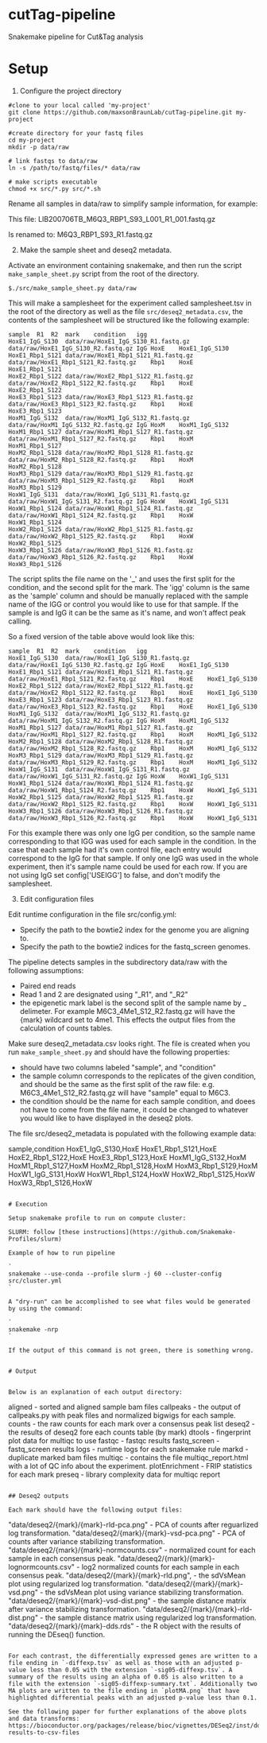 # cutTag-pipeline

Snakemake pipeline for Cut&amp;Tag analysis 

# Setup

1. Configure the project directory

```
#clone to your local called 'my-project'
git clone https://github.com/maxsonBraunLab/cutTag-pipeline.git my-project

#create directory for your fastq files
cd my-project
mkdir -p data/raw

# link fastqs to data/raw 
ln -s /path/to/fastq/files/* data/raw

# make scripts executable
chmod +x src/*.py src/*.sh
```


Rename all samples in data/raw to simplify sample information, for example:

This file:
LIB200706TB_M6Q3_RBP1_S93_L001_R1_001.fastq.gz

Is renamed to:
M6Q3_RBP1_S93_R1.fastq.gz

2. Make the sample sheet and deseq2 metadata.

Activate an environment containing snakemake, and then run the script `make_sample_sheet.py` script from the root of the directory.

```
$./src/make_sample_sheet.py data/raw
```

This will make a samplesheet for the experiment called samplesheet.tsv in the root of the directory as well as the file `src/deseq2_metadata.csv`, the contents of the samplesheet will be structured like the following example:

```
sample	R1	R2	mark	condition	igg
HoxE1_IgG_S130	data/raw/HoxE1_IgG_S130_R1.fastq.gz	data/raw/HoxE1_IgG_S130_R2.fastq.gz	IgG	HoxE	HoxE1_IgG_S130
HoxE1_Rbp1_S121	data/raw/HoxE1_Rbp1_S121_R1.fastq.gz	data/raw/HoxE1_Rbp1_S121_R2.fastq.gz	Rbp1	HoxE	HoxE1_Rbp1_S121
HoxE2_Rbp1_S122	data/raw/HoxE2_Rbp1_S122_R1.fastq.gz	data/raw/HoxE2_Rbp1_S122_R2.fastq.gz	Rbp1	HoxE	HoxE2_Rbp1_S122
HoxE3_Rbp1_S123	data/raw/HoxE3_Rbp1_S123_R1.fastq.gz	data/raw/HoxE3_Rbp1_S123_R2.fastq.gz	Rbp1	HoxE	HoxE3_Rbp1_S123
HoxM1_IgG_S132	data/raw/HoxM1_IgG_S132_R1.fastq.gz	data/raw/HoxM1_IgG_S132_R2.fastq.gz	IgG	HoxM	HoxM1_IgG_S132
HoxM1_Rbp1_S127	data/raw/HoxM1_Rbp1_S127_R1.fastq.gz	data/raw/HoxM1_Rbp1_S127_R2.fastq.gz	Rbp1	HoxM	HoxM1_Rbp1_S127
HoxM2_Rbp1_S128	data/raw/HoxM2_Rbp1_S128_R1.fastq.gz	data/raw/HoxM2_Rbp1_S128_R2.fastq.gz	Rbp1	HoxM	HoxM2_Rbp1_S128
HoxM3_Rbp1_S129	data/raw/HoxM3_Rbp1_S129_R1.fastq.gz	data/raw/HoxM3_Rbp1_S129_R2.fastq.gz	Rbp1	HoxM	HoxM3_Rbp1_S129
HoxW1_IgG_S131	data/raw/HoxW1_IgG_S131_R1.fastq.gz	data/raw/HoxW1_IgG_S131_R2.fastq.gz	IgG	HoxW	HoxW1_IgG_S131
HoxW1_Rbp1_S124	data/raw/HoxW1_Rbp1_S124_R1.fastq.gz	data/raw/HoxW1_Rbp1_S124_R2.fastq.gz	Rbp1	HoxW	HoxW1_Rbp1_S124
HoxW2_Rbp1_S125	data/raw/HoxW2_Rbp1_S125_R1.fastq.gz	data/raw/HoxW2_Rbp1_S125_R2.fastq.gz	Rbp1	HoxW	HoxW2_Rbp1_S125
HoxW3_Rbp1_S126	data/raw/HoxW3_Rbp1_S126_R1.fastq.gz	data/raw/HoxW3_Rbp1_S126_R2.fastq.gz	Rbp1	HoxW	HoxW3_Rbp1_S126
```

The script splits the file name on the '_' and uses the first split for the condition, and the second split for the mark. The 'igg' column is the same as the 'sample' column and should be manually replaced with the sample name of the IGG or control you would like to use for that sample. If the sample is and IgG it can be the same as it's name, and won't affect peak calling. 

So a fixed version of the table above would look like this:


```
sample	R1	R2	mark	condition	igg
HoxE1_IgG_S130	data/raw/HoxE1_IgG_S130_R1.fastq.gz	data/raw/HoxE1_IgG_S130_R2.fastq.gz	IgG	HoxE	HoxE1_IgG_S130
HoxE1_Rbp1_S121	data/raw/HoxE1_Rbp1_S121_R1.fastq.gz	data/raw/HoxE1_Rbp1_S121_R2.fastq.gz	Rbp1	HoxE	HoxE1_IgG_S130
HoxE2_Rbp1_S122	data/raw/HoxE2_Rbp1_S122_R1.fastq.gz	data/raw/HoxE2_Rbp1_S122_R2.fastq.gz	Rbp1	HoxE	HoxE1_IgG_S130
HoxE3_Rbp1_S123	data/raw/HoxE3_Rbp1_S123_R1.fastq.gz	data/raw/HoxE3_Rbp1_S123_R2.fastq.gz	Rbp1	HoxE    HoxE1_IgG_S130	
HoxM1_IgG_S132	data/raw/HoxM1_IgG_S132_R1.fastq.gz	data/raw/HoxM1_IgG_S132_R2.fastq.gz	IgG	HoxM	HoxM1_IgG_S132
HoxM1_Rbp1_S127	data/raw/HoxM1_Rbp1_S127_R1.fastq.gz	data/raw/HoxM1_Rbp1_S127_R2.fastq.gz	Rbp1	HoxM	HoxM1_IgG_S132
HoxM2_Rbp1_S128	data/raw/HoxM2_Rbp1_S128_R1.fastq.gz	data/raw/HoxM2_Rbp1_S128_R2.fastq.gz	Rbp1	HoxM	HoxM1_IgG_S132
HoxM3_Rbp1_S129	data/raw/HoxM3_Rbp1_S129_R1.fastq.gz	data/raw/HoxM3_Rbp1_S129_R2.fastq.gz	Rbp1	HoxM	HoxM1_IgG_S132
HoxW1_IgG_S131	data/raw/HoxW1_IgG_S131_R1.fastq.gz	data/raw/HoxW1_IgG_S131_R2.fastq.gz	IgG	HoxW	HoxW1_IgG_S131
HoxW1_Rbp1_S124	data/raw/HoxW1_Rbp1_S124_R1.fastq.gz	data/raw/HoxW1_Rbp1_S124_R2.fastq.gz	Rbp1	HoxW	HoxW1_IgG_S131
HoxW2_Rbp1_S125	data/raw/HoxW2_Rbp1_S125_R1.fastq.gz	data/raw/HoxW2_Rbp1_S125_R2.fastq.gz	Rbp1	HoxW	HoxW1_IgG_S131
HoxW3_Rbp1_S126	data/raw/HoxW3_Rbp1_S126_R1.fastq.gz	data/raw/HoxW3_Rbp1_S126_R2.fastq.gz	Rbp1	HoxW	HoxW1_IgG_S131
```

For this example there was only one IgG per condition, so the sample name corresponding to that IGG was used for each sample in the condition. In the case that each sample had it's own control file, each entry would correspond to the IgG for that sample. If only one IgG was used in the whole experiment, then it's sample name could be used for each row. If you are not using IgG set config['USEIGG'] to false, and don't modify the samplesheet.


3. Edit configuration files 

Edit runtime configuration in the file src/config.yml:

- Specify the path to the bowtie2 index for the genome you are aligning to.
- Specify the path to the bowtie2 indices for the fastq_screen genomes.

The pipeline detects samples in the subdirectory data/raw with the following assumptions:

 - Paired end reads
 - Read 1 and 2 are designated using "_R1", and "_R2"
 - the epigenetic mark label is the second split of the sample name by _ delimeter. For example M6C3_4Me1_S12_R2.fastq.gz will have the {mark} wildcard set to 4me1. This effects the output files from the calculation of counts tables.

Make sure deseq2_metadata.csv looks right. The file is created when you run `make_sample_sheet.py` and should have the following properties:

 - should have two columns labeled "sample", and "condition"
 - the sample column corresponds to the replicates of the given condition, and should be the same as the first split of the raw file: e.g. M6C3_4Me1_S12_R2.fastq.gz will have "sample" equal to M6C3.
 - the condition should be the name for each sample condition, and doees not have to come from the file name, it could be changed to whatever you would like to have displayed in the deseq2 plots.
 
 The file src/deseq2_metadata is populated with the following example data:
 
sample,condition
HoxE1_IgG_S130,HoxE
HoxE1_Rbp1_S121,HoxE
HoxE2_Rbp1_S122,HoxE
HoxE3_Rbp1_S123,HoxE
HoxM1_IgG_S132,HoxM
HoxM1_Rbp1_S127,HoxM
HoxM2_Rbp1_S128,HoxM
HoxM3_Rbp1_S129,HoxM
HoxW1_IgG_S131,HoxW
HoxW1_Rbp1_S124,HoxW
HoxW2_Rbp1_S125,HoxW
HoxW3_Rbp1_S126,HoxW
```

# Execution

Setup snakemake profile to run on compute cluster:

SLURM: follow [these instructions](https://github.com/Snakemake-Profiles/slurm)

Example of how to run pipeline

`
snakemake --use-conda --profile slurm -j 60 --cluster-config src/cluster.yml
`

A "dry-run" can be accomplished to see what files would be generated by using the command:

`
snakemake -nrp
`

If the output of this command is not green, there is something wrong.


# Output


Below is an explanation of each output directory:

```
aligned - sorted and aligned sample bam files
callpeaks - the output of callpeaks.py with peak files and normalized bigwigs for each sample.
counts - the raw counts for each mark over a consensus peak list
deseq2 - the results of deseq2 fore each counts table (by mark)
dtools - fingerprint plot data for multiqc to use
fastqc - fastqc results
fastq_screen - fastq_screen results
logs - runtime logs for each snakemake rule
markd - duplicate marked bam files
multiqc - contains the file multiqc_report.html with a lot of QC info about the experiment.
plotEnrichment - FRIP statistics for each mark
preseq - library complexity data for multiqc report
```

## Deseq2 outputs

Each mark should have the following output files:

```
"data/deseq2/{mark}/{mark}-rld-pca.png" - PCA of counts after reguarlized log transformation. 
"data/deseq2/{mark}/{mark}-vsd-pca.png" - PCA of counts after variance stabilizing transformation.
"data/deseq2/{mark}/{mark}-normcounts.csv" - normalized count for each sample in each consensus peak.
"data/deseq2/{mark}/{mark}-lognormcounts.csv" - log2 normalized counts for each sample in each consensus peak.
"data/deseq2/{mark}/{mark}-rld.png", - the sdVsMean plot using regularized log transformation.
"data/deseq2/{mark}/{mark}-vsd.png" - the sdVsMean plot using variance stabilizing transformation.
"data/deseq2/{mark}/{mark}-vsd-dist.png" - the sample distance matrix after variance stabilizing transformation.
"data/deseq2/{mark}/{mark}-rld-dist.png" - the sample distance matrix using regularized log transformation.
"data/deseq2/{mark}/{mark}-dds.rds" - the R object with the results of running the DEseq() function.
```

For each contrast, the differentially expressed genes are written to a file ending in `-diffexp.tsv` as well as those with an adjusted p-value less than 0.05 with the extension `-sig05-diffexp.tsv`. A summary of the results using an alpha of 0.05 is also written to a file with the extension `-sig05-diffexp-summary.txt`. Additionally two MA plots are written to the file ending in `plotMA.png` that have highlighted differential peaks with an adjusted p-value less than 0.1.

See the following paper for further explanations of the above plots and data transforms:
https://bioconductor.org/packages/release/bioc/vignettes/DESeq2/inst/doc/DESeq2.html#exporting-results-to-csv-files
